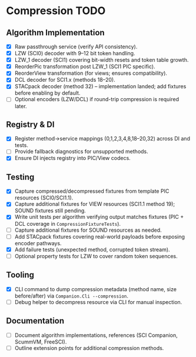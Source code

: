 # Compression TODO

## Algorithm Implementation
- [x] Raw passthrough service (verify API consistency).
- [x] LZW (SCI0) decoder with 9–12 bit token handling.
- [x] LZW_1 decoder (SCI1) covering bit-width resets and token table growth.
- [x] ReorderPic transformation post LZW_1 (SCI1 PIC specific).
- [x] ReorderView transformation (for views; ensures compatibility).
- [x] DCL decoder for SCI1.x (methods 18–20).
- [x] STACpack decoder (method 32) – implementation landed; add fixtures before enabling by default.
- [ ] Optional encoders (LZW/DCL) if round-trip compression is required later.

## Registry & DI
- [x] Register method→service mappings (0,1,2,3,4,8,18–20,32) across DI and tests.
- [ ] Provide fallback diagnostics for unsupported methods.
- [x] Ensure DI injects registry into PIC/View codecs.

## Testing
- [x] Capture compressed/decompressed fixtures from template PIC resources (SCI0/SCI1.1).
- [x] Capture additional fixtures for VIEW resources (SCI1.1 method 19); SOUND fixtures still pending.
- [x] Write unit tests per algorithm verifying output matches fixtures (PIC + DCL coverage in `CompressionFixtureTests`).
- [ ] Capture additional fixtures for SOUND resources as needed.
- [ ] Add STACpack fixtures covering real-world payloads before exposing encoder pathways.
- [x] Add failure tests (unexpected method, corrupted token stream).
- [ ] Optional property tests for LZW to cover random token sequences.

## Tooling
- [x] CLI command to dump compression metadata (method name, size before/after) via `Companion.Cli --compression`.
- [ ] Debug helper to decompress resource via CLI for manual inspection.

## Documentation
- [ ] Document algorithm implementations, references (SCI Companion, ScummVM, FreeSCI).
- [ ] Outline extension points for additional compression methods.
